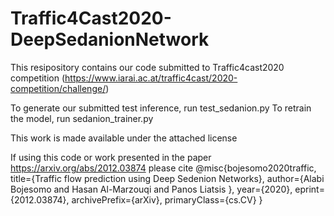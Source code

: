 # Traffic4Cast2020-DeepSedanionNetwork
This resipository contains our code submitted to Traffic4cast2020 competition
(https://www.iarai.ac.at/traffic4cast/2020-competition/challenge/)

To generate our submitted test inference, run test_sedanion.py
To retrain the model, run sedanion_trainer.py


This work is made available under the attached license


If using this code or work presented in the paper https://arxiv.org/abs/2012.03874 please cite 
@misc{bojesomo2020traffic,
      title={Traffic flow prediction using Deep Sedenion Networks}, 
      author={Alabi Bojesomo and Hasan Al-Marzouqi and Panos Liatsis },
      year={2020},
      eprint={2012.03874},
      archivePrefix={arXiv},
      primaryClass={cs.CV}
}
